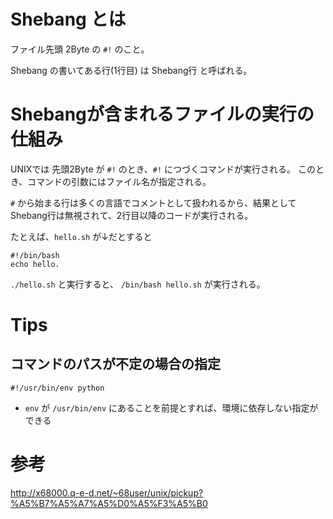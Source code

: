 Shebang とは
================================
ファイル先頭 2Byte の `#!` のこと。

Shebang の書いてある行(1行目) は Shebang行 と呼ばれる。

Shebangが含まれるファイルの実行の仕組み
================================
UNIXでは 先頭2Byte が `#!` のとき、`#!` につづくコマンドが実行される。
このとき、コマンドの引数にはファイル名が指定される。

`#` から始まる行は多くの言語でコメントとして扱われるから、結果としてShebang行は無視されて、2行目以降のコードが実行される。

たとえば、`hello.sh` が↓だとすると
```
#!/bin/bash
echo hello.
```
`./hello.sh` と実行すると、 `/bin/bash hello.sh` が実行される。

Tips
================================

コマンドのパスが不定の場合の指定
--------------------------------
```
#!/usr/bin/env python
```
* `env` が `/usr/bin/env` にあることを前提とすれば、環境に依存しない指定ができる

参考
================================
http://x68000.q-e-d.net/~68user/unix/pickup?%A5%B7%A5%A7%A5%D0%A5%F3%A5%B0
